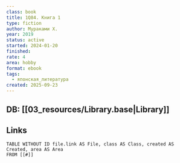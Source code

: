 ```yaml
---
class: book
title: 1Q84. Книга 1
type: fiction
author: Мураками Х.
year: 2019
status: active
started: 2024-01-20
finished:
rate: 4
area: hobby
format: ebook
tags:
  - японская_литература
created: 2025-09-23
---
```

## DB: [[03_resources/Library.base|Library]]

## Links

```dataview
TABLE WITHOUT ID file.link AS File, class AS Class, created AS Created, area AS Area
FROM [[#]]
````